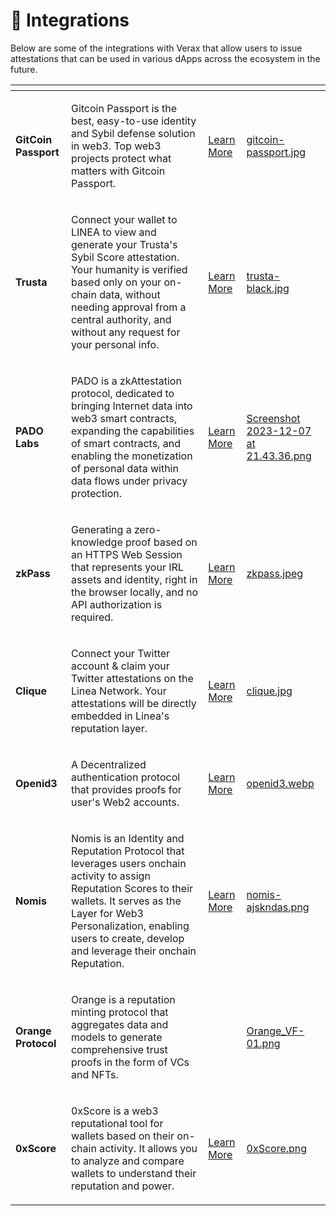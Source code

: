 # 🤝 Integrations

Below are some of the integrations with Verax that allow users to issue attestations that can be used in various dApps
across the ecosystem in the future.

<table data-view="cards"><thead><tr><th></th><th></th><th></th><th data-hidden data-card-cover data-type="files"></th></tr></thead><tbody><tr><td><strong>GitCoin Passport</strong></td><td><p></p><p>Gitcoin Passport is the best, easy-to-use identity and Sybil defense solution in web3. Top web3 projects protect what matters with Gitcoin Passport.</p></td><td><p></p><p></p><p></p><p></p><p></p><p><a href="https://passport.gitcoin.co/#/dashboard/verax">Learn More</a></p></td><td><a href="../.gitbook/assets/gitcoin-passport.jpg">gitcoin-passport.jpg</a></td></tr><tr><td><strong>Trusta</strong></td><td><p></p><p>Connect your wallet to LINEA to view and generate your Trusta's Sybil Score attestation. Your humanity is verified based only on your on-chain data, without needing approval from a central authority, and without any request for your personal info.</p></td><td><p></p><p><a href="https://trustgo.trustalabs.ai/etrusta/0x085ed975a8b6b860de3c2b871da60a3f9f48a5b8/lineaverax/h?f=linea&#x26;chainId=324">Learn More</a></p></td><td><a href="../.gitbook/assets/trusta-black.jpg">trusta-black.jpg</a></td></tr><tr><td><strong>PADO Labs</strong></td><td><p></p><p>PADO is a zkAttestation protocol, dedicated to bringing Internet data into web3 smart contracts, expanding the capabilities of smart contracts, and enabling the monetization of personal data within data flows under privacy protection.</p></td><td><p></p><p><a href="https://www.padolabs.org/events">Learn More</a></p></td><td><a href="../.gitbook/assets/Screenshot 2023-12-07 at 21.43.36.png">Screenshot 2023-12-07 at 21.43.36.png</a></td></tr><tr><td><strong>zkPass</strong></td><td><p></p><p>Generating a zero-knowledge proof based on an HTTPS Web Session that represents your IRL assets and identity, right in the browser locally, and no API authorization is required.</p></td><td><p></p><p><a href="https://verax.zkpass.org/verax">Learn More</a></p></td><td><a href="../.gitbook/assets/zkpass.jpeg">zkpass.jpeg</a></td></tr><tr><td><strong>Clique</strong></td><td><p></p><p>Connect your Twitter account &#x26; claim your Twitter attestations on the Linea Network. Your attestations will be directly embedded in Linea's reputation layer.</p></td><td><p></p><p></p><p><a href="https://www.clique.social/attestor/twitterLinea">Learn More</a></p></td><td><a href="../.gitbook/assets/clique.jpg">clique.jpg</a></td></tr><tr><td><strong>Openid3</strong></td><td><p></p><p>A Decentralized authentication protocol that provides proofs for user's Web2 accounts.</p></td><td><p></p><p></p><p></p><p></p><p></p><p><a href="https://auth.openid3.xyz">Learn More</a></p></td><td><a href="../.gitbook/assets/openid3.webp">openid3.webp</a></td></tr><tr><td><strong>Nomis</strong></td><td><p></p><p>Nomis is an Identity and Reputation Protocol that leverages users onchain activity to assign Reputation Scores to their wallets. It serves as the Layer for Web3 Personalization, enabling users to create, develop and leverage their onchain Reputation.</p></td><td><p></p><p><a href="https://nomis.cc/linea-voyage">Learn More</a></p></td><td><a href="../.gitbook/assets/nomis-ajskndas.png">nomis-ajskndas.png</a></td></tr><tr><td><strong>Orange Protocol</strong></td><td><p></p><p>Orange is a reputation minting protocol that aggregates data and models to generate comprehensive trust proofs in the form of VCs and NFTs.</p></td><td></td><td><a href="../.gitbook/assets/Orange_VF-01.png">Orange_VF-01.png</a></td></tr><tr><td><strong>0xScore</strong></td><td><p></p><p>0xScore is a web3 reputational tool for wallets based on their on-chain activity. It allows you to analyze and compare wallets to understand their reputation and power.</p></td><td><p></p><p></p><p></p><p></p><p></p><p><a href="https://0xscore.pro/linea-attestation">Learn More</a></p></td><td><a href="../.gitbook/assets/0xScore.png">0xScore.png</a></td></tr></tbody></table>
